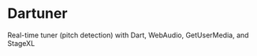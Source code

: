 Dartuner
========

Real-time tuner (pitch detection) with Dart, WebAudio, GetUserMedia, and StageXL
